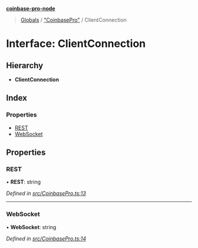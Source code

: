 **[coinbase-pro-node](../README.md)**

> [Globals](../globals.md) / ["CoinbasePro"](../modules/_coinbasepro_.md) / ClientConnection

# Interface: ClientConnection

## Hierarchy

- **ClientConnection**

## Index

### Properties

- [REST](_coinbasepro_.clientconnection.md#rest)
- [WebSocket](_coinbasepro_.clientconnection.md#websocket)

## Properties

### REST

• **REST**: string

_Defined in [src/CoinbasePro.ts:13](https://github.com/bennycode/coinbase-pro-node/blob/ee94ab6/src/CoinbasePro.ts#L13)_

---

### WebSocket

• **WebSocket**: string

_Defined in [src/CoinbasePro.ts:14](https://github.com/bennycode/coinbase-pro-node/blob/ee94ab6/src/CoinbasePro.ts#L14)_

